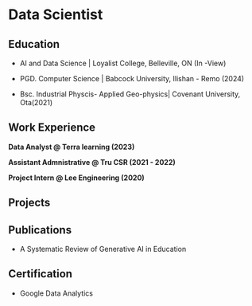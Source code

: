 # Data Scientist

## Education
- AI and Data Science | Loyalist College, Belleville, ON (In -View)

- PGD. Computer Science | Babcock University, Ilishan - Remo (2024)

- Bsc. Industrial Physcis- Applied Geo-physics| Covenant University, Ota(2021)



## Work Experience 
**Data Analyst @ Terra learning (2023)**


**Assistant Admnistrative @ Tru CSR (2021 - 2022)**


**Project Intern @ Lee Engineering (2020)**

## Projects


## Publications
- A Systematic Review of Generative AI in Education 

## Certification
- Google Data Analytics
 
